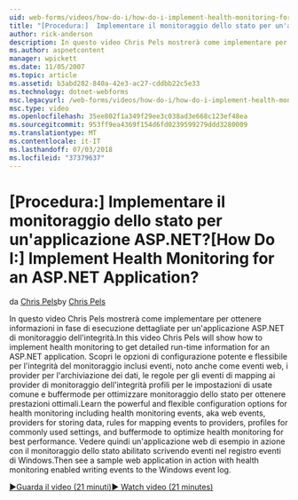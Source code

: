 ```yaml
---
uid: web-forms/videos/how-do-i/how-do-i-implement-health-monitoring-for-an-aspnet-application
title: "[Procedura:]  Implementare il monitoraggio dello stato per un'applicazione ASP.NET? | Microsoft Docs"
author: rick-anderson
description: In questo video Chris Pels mostrerà come implementare per ottenere informazioni in fase di esecuzione dettagliate per un'applicazione ASP.NET di monitoraggio dell'integrità. Scopri le potenti e...
ms.author: aspnetcontent
manager: wpickett
ms.date: 11/05/2007
ms.topic: article
ms.assetid: b3abd282-840a-42e3-ac27-cddbb22c5e33
ms.technology: dotnet-webforms
msc.legacyurl: /web-forms/videos/how-do-i/how-do-i-implement-health-monitoring-for-an-aspnet-application
msc.type: video
ms.openlocfilehash: 35ee802f1a349f29ee3c038ad3e668c123ef48ea
ms.sourcegitcommit: 953ff9ea4369f154d6fd0239599279ddd3280009
ms.translationtype: MT
ms.contentlocale: it-IT
ms.lasthandoff: 07/03/2018
ms.locfileid: "37379637"
---
```

<a name="how-do-i--implement-health-monitoring-for-an-aspnet-application"></a><span data-ttu-id="97ddf-105">[Procedura:]  Implementare il monitoraggio dello stato per un'applicazione ASP.NET?</span><span class="sxs-lookup"><span data-stu-id="97ddf-105">[How Do I:]  Implement Health Monitoring for an ASP.NET Application?</span></span>
====================
<span data-ttu-id="97ddf-106">da [Chris Pels](https://twitter.com/chrispels)</span><span class="sxs-lookup"><span data-stu-id="97ddf-106">by [Chris Pels](https://twitter.com/chrispels)</span></span>

<span data-ttu-id="97ddf-107">In questo video Chris Pels mostrerà come implementare per ottenere informazioni in fase di esecuzione dettagliate per un'applicazione ASP.NET di monitoraggio dell'integrità.</span><span class="sxs-lookup"><span data-stu-id="97ddf-107">In this video Chris Pels will show how to implement health monitoring to get detailed run-time information for an ASP.NET application.</span></span> <span data-ttu-id="97ddf-108">Scopri le opzioni di configurazione potente e flessibile per l'integrità del monitoraggio inclusi eventi, noto anche come eventi web, i provider per l'archiviazione dei dati, le regole per gli eventi di mapping ai provider di monitoraggio dell'integrità profili per le impostazioni di usate comune e buffermode per ottimizzare monitoraggio dello stato per ottenere prestazioni ottimali.</span><span class="sxs-lookup"><span data-stu-id="97ddf-108">Learn the powerful and flexible configuration options for health monitoring including health monitoring events, aka web events, providers for storing data, rules for mapping events to providers, profiles for commonly used settings, and buffermode to optimize health monitoring for best performance.</span></span> <span data-ttu-id="97ddf-109">Vedere quindi un'applicazione web di esempio in azione con il monitoraggio dello stato abilitato scrivendo eventi nel registro eventi di Windows.</span><span class="sxs-lookup"><span data-stu-id="97ddf-109">Then see a sample web application in action with health monitoring enabled writing events to the Windows event log.</span></span>

[<span data-ttu-id="97ddf-110">&#9654;Guarda il video (21 minuti)</span><span class="sxs-lookup"><span data-stu-id="97ddf-110">&#9654; Watch video (21 minutes)</span></span>](https://channel9.msdn.com/Blogs/ASP-NET-Site-Videos/how-do-i-implement-health-monitoring-for-an-aspnet-application)
